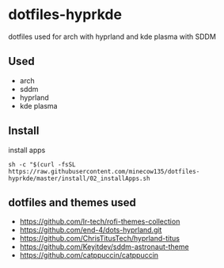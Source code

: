 # dotfiles-hyprkde
dotfiles used for arch with hyprland and kde plasma with SDDM

## Used
- arch
- sddm
- hyprland
- kde plasma

## Install

install apps

```
sh -c "$(curl -fsSL https://raw.githubusercontent.com/minecow135/dotfiles-hyprkde/master/install/02_installApps.sh
```

## dotfiles and themes used
- https://github.com/lr-tech/rofi-themes-collection
- https://github.com/end-4/dots-hyprland.git
- https://github.com/ChrisTitusTech/hyprland-titus
- https://github.com/Keyitdev/sddm-astronaut-theme
- https://github.com/catppuccin/catppuccin
